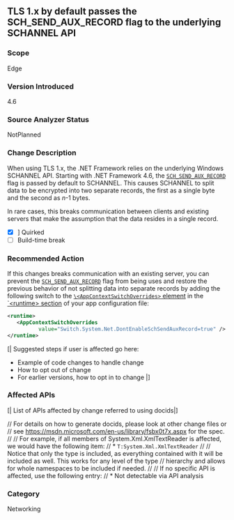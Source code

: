 ## TLS 1.x by default passes the SCH_SEND_AUX_RECORD flag to the underlying SCHANNEL API

### Scope
Edge

### Version Introduced
4.6

### Source Analyzer Status
NotPlanned

### Change Description

When using TLS 1.x, the .NET Framework relies on the underlying Windows SCHANNEL API. Starting with .NET Framework 4.6, the [`SCH_SEND_AUX_RECORD`](https://msdn.microsoft.com/en-us/library/windows/desktop/aa379810(v=vs.85).aspx) flag is passed by default to SCHANNEL. This causes SCHANNEL to split data to be encrypted into two separate records, the first as a single byte and the second as *n*-1 bytes.   

In rare cases, this breaks communication between clients and existing servers that make the assumption that the data resides in a single record.

- [X] ] Quirked
- [ ] Build-time break

### Recommended Action

If this changes breaks communication with an existing server, you can prevent the [`SCH_SEND_AUX_RECORD`](https://msdn.microsoft.com/en-us/library/windows/desktop/aa379810(v=vs.85).aspx) flag from being uses and restore the previous behavior of not splitting data into separate records by adding the following switch to the [`\<AppContextSwitchOverrides>` element](https://docs.microsoft.com/en-us/dotnet/framework/configure-apps/file-schema/runtime/appcontextswitchoverrides-element) in the [`\<runtime> section](https://docs.microsoft.com/en-us/dotnet/framework/configure-apps/file-schema/runtime/runtime-element) of your app configuration file:

```xml
<runtime>
   <AppContextSwitchOverrides   
          value="Switch.System.Net.DontEnableSchSendAuxRecord=true" /> 
</runtime>
```


[|
  Suggested steps if user is affected go here:

  - Example of code changes to handle change
  - How to opt out of change
  - For earlier versions, how to opt in to change
|]

### Affected APIs
[| List of APIs affected by change referred to using docids|]

// For details on how to generate docids, please look at other change files or
// see https://msdn.microsoft.com/en-us/library/fsbx0t7x.aspx for the spec.
//
// For example, if all members of System.Xml.XmlTextReader is affected, we would have the following item:
// * `T:System.Xml.XmlTextReader`
//
// Notice that only the type is included, as everything contained with it will be included as well. This works for any level of the type
// hierarchy and allows for whole namespaces to be included if needed.
//
// If no specific API is affected, use the following entry:
//  * Not detectable via API analysis

### Category
Networking

<!--
    ### Original Bug #186985
-->


